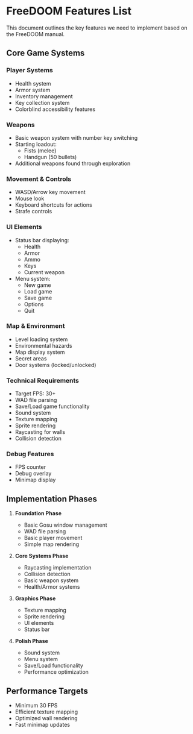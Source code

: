 # FreeDOOM Features List

This document outlines the key features we need to implement based on the FreeDOOM manual.

## Core Game Systems

### Player Systems
- Health system
- Armor system
- Inventory management
- Key collection system
- Colorblind accessibility features

### Weapons
- Basic weapon system with number key switching
- Starting loadout:
  - Fists (melee)
  - Handgun (50 bullets)
- Additional weapons found through exploration

### Movement & Controls
- WASD/Arrow key movement
- Mouse look
- Keyboard shortcuts for actions
- Strafe controls

### UI Elements
- Status bar displaying:
  - Health
  - Armor
  - Ammo
  - Keys
  - Current weapon
- Menu system:
  - New game
  - Load game
  - Save game
  - Options
  - Quit

### Map & Environment
- Level loading system
- Environmental hazards
- Map display system
- Secret areas
- Door systems (locked/unlocked)

### Technical Requirements
- Target FPS: 30+
- WAD file parsing
- Save/Load game functionality
- Sound system
- Texture mapping
- Sprite rendering
- Raycasting for walls
- Collision detection

### Debug Features
- FPS counter
- Debug overlay
- Minimap display

## Implementation Phases

1. **Foundation Phase**
   - Basic Gosu window management
   - WAD file parsing
   - Basic player movement
   - Simple map rendering

2. **Core Systems Phase**
   - Raycasting implementation
   - Collision detection
   - Basic weapon system
   - Health/Armor systems

3. **Graphics Phase**
   - Texture mapping
   - Sprite rendering
   - UI elements
   - Status bar

4. **Polish Phase**
   - Sound system
   - Menu system
   - Save/Load functionality
   - Performance optimization

## Performance Targets
- Minimum 30 FPS
- Efficient texture mapping
- Optimized wall rendering
- Fast minimap updates 